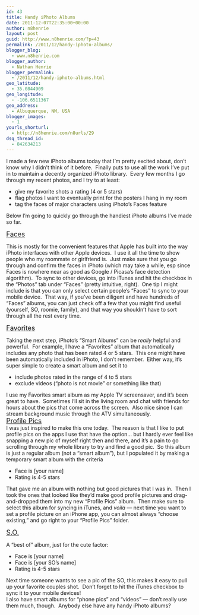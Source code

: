 ```yaml
---
id: 43
title: Handy iPhoto Albums
date: 2011-12-07T22:35:00+00:00
author: n8henrie
layout: post
guid: http://www.n8henrie.com/?p=43
permalink: /2011/12/handy-iphoto-albums/
blogger_blog:
  - www.n8henrie.com
blogger_author:
  - Nathan Henrie
blogger_permalink:
  - /2011/12/handy-iphoto-albums.html
geo_latitude:
  - 35.0844909
geo_longitude:
  - -106.6511367
geo_address:
  - Albuquerque, NM, USA
blogger_images:
  - 1
yourls_shorturl:
  - http://n8henrie.com/n8urls/29
dsq_thread_id:
  - 842634213
---
```

I made a few new iPhoto albums today that I&#8217;m pretty excited about, don&#8217;t know why I didn&#8217;t think of it before.  Finally puts to use all the work I&#8217;ve put in to maintain a decently organized iPhoto library.  Every few months I go through my recent photos, and I try to at least: 

<div>
  <ul>
    <li>
      give my favorite shots a rating (4 or 5 stars)
    </li>
    <li>
      flag photos I want to eventually print for the posters I hang in my room
    </li>
    <li>
      tag the faces of major characters using iPhoto&#8217;s Faces feature
    </li>
  </ul>
  
  <div>
    Below I&#8217;m going to quickly go through the handiest iPhoto albums I&#8217;ve made so far.
  </div>
</div>

<div>
</div>

<span style="font-size: large;"><u>Faces</u></span> 

<div>
  This is mostly for the convenient features that Apple has built into the way iPhoto interfaces with other Apple devices.  I use it all the time to show people who my roommate or girlfriend is.  Just make sure that you go through and confirm the faces in iPhoto (which may take a while, esp since Faces is nowhere near as good as Google / Picasa&#8217;s face detection algorithm).  To sync to other devices, go into iTunes and hit the checkbox in the &#8220;Photos&#8221; tab under &#8220;Faces&#8221; (pretty intuitive, right).  One tip I might include is that you can only select certain people&#8217;s &#8220;Faces&#8221; to sync to your mobile device.  That way, if you&#8217;ve been diligent and have hundreds of &#8220;Faces&#8221; albums, you can just check off a few that you might find useful (yourself, SO, roomie, family), and that way you shouldn&#8217;t have to sort through all the rest every time.
</div>

<div>
</div>

<u><span style="font-size: large;">Favorites</span></u> 

<div>
  Taking the next step, iPhoto&#8217;s &#8220;Smart Albums&#8221; can be <i>really</i> helpful and powerful.  For example, I have a &#8220;Favorites&#8221; album that automatically includes any photo that has been rated 4 or 5 stars.  This one might have been automatically included in iPhoto, I don&#8217;t remember.  Either way, it&#8217;s super simple to create a smart album and set it to
</div>

<div>
  <ul>
    <li>
      include photos rated in the range of 4 to 5 stars
    </li>
    <li>
      exclude videos (&#8220;photo is not movie&#8221; or something like that)
    </li>
  </ul>
</div>

<div>
  I use my Favorites smart album as my Apple TV screensaver, and it&#8217;s been great to have.  Sometimes I&#8217;ll sit in the living room and chat with friends for hours about the pics that come across the screen.  Also nice since I can stream background music through the ATV simultaneously.
</div>

<div>
  <u><span style="font-size: large;">Profile Pics</span></u><br />I was just inspired to make this one today.  The reason is that I like to put profile pics on the apps I use that have the option&#8230; but I hardly ever feel like snapping a new pic of myself right then and there, and it&#8217;s a pain to go scrolling through my whole library to try and find a good pic.  So this album is just a regular album (not a &#8220;smart album&#8221;), but I populated it by making a temporary smart album with the criteria
</div>

<div>
  <ul>
    <li>
      Face is [your name]
    </li>
    <li>
      Rating is 4-5 stars
    </li>
  </ul>
</div>

<div>
  That gave me an album with nothing but good pictures that I was in.  Then I took the ones that looked like they&#8217;d make good profile pictures and drag-and-dropped them into my new &#8220;Profile Pics&#8221; album.  Then make sure to select this album for syncing in iTunes, and <i>voila</i> &#8212; next time you want to set a profile picture on an iPhone app, you can almost always &#8220;choose existing,&#8221; and go right to your &#8220;Profile Pics&#8221; folder.
</div>

<div>
</div>

<u><span style="font-size: large;">S.O.</span></u> 

<div>
  A &#8220;best of&#8221; album, just for the cute factor:
</div>

<div>
  <ul>
    <li>
      Face is [your name]
    </li>
    <li>
      Face is [your SO&#8217;s name]
    </li>
    <li>
      Rating is 4-5 stars
    </li>
  </ul>
  
  <div>
    Next time someone wants to see a pic of the SO, this makes it easy to pull up your favorite couples shot.  Don&#8217;t forget to hit the iTunes checkbox to sync it to your mobile devices!
  </div>
</div>

<div>
</div>

<div>
  I also have smart albums for &#8220;phone pics&#8221; and &#8220;videos&#8221; &#8212; don&#8217;t really use them much, though.  Anybody else have any handy iPhoto albums?
</div>

<div>
</div>
